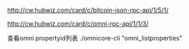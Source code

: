 
http://cw.hubwiz.com/card/c/bitcoin-json-rpc-api/1/5/1/


http://cw.hubwiz.com/card/c/omni-rpc-api/1/1/3/


查看omni propertyid列表
./omnicore-cli "omni_listproperties" 